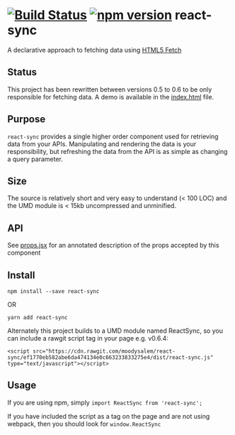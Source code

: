 # [![Build Status](https://travis-ci.org/moodysalem/react-sync.svg)](https://travis-ci.org/moodysalem/react-sync) [![npm version](https://img.shields.io/npm/v/react-sync.svg)](https://www.npmjs.com/package/react-sync) react-sync


A declarative approach to fetching data using [HTML5 Fetch](https://developer.mozilla.org/en-US/docs/Web/API/Fetch_API)

## Status
This project has been rewritten between versions 0.5 to 0.6 to be only responsible for fetching data. A demo is available in the [index.html](https://github.com/moodysalem/react-sync/blob/gh-pages/index.html) file.

## Purpose
`react-sync` provides a single higher order component used for retrieving data from your APIs. Manipulating and rendering the data is your responsibility, but refreshing the data from the API is as simple as changing a query parameter.

## Size
The source is relatively short and very easy to understand (< 100 LOC) and the UMD module is < 15kb uncompressed and unminified.

## API
See [props.jsx](https://github.com/moodysalem/react-sync/blob/gh-pages/src/props.jsx) for an annotated description of the props accepted by this component

## Install
`npm install --save react-sync`

OR

`yarn add react-sync`

Alternately this project builds to a UMD module named ReactSync, so you can include a rawgit script tag in your page e.g. v0.6.4: 

`<script src="https://cdn.rawgit.com/moodysalem/react-sync/ef1770eb582abe6da474134e0c663233833275e4/dist/react-sync.js" type="text/javascript"></script>`

## Usage
If you are using npm, simply `import ReactSync from 'react-sync';`

If you have included the script as a tag on the page and are not using webpack, then you should look for `window.ReactSync`
